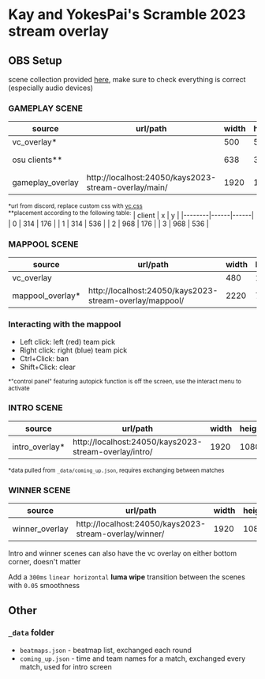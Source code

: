 # Kay and YokesPai's Scramble 2023 stream overlay

## OBS Setup

scene collection provided [here](KAYS2023.json), make sure to check everything is correct (especially audio devices)

### GAMEPLAY SCENE  
| source            | url/path                                             | width | height | x         | y         |
|-------------------|------------------------------------------------------|-------|--------|-----------|-----------|
| vc_overlay*       |                                                      | 500   | 50     | 16        | 909       |
| osu clients**     |                                                      | 638   | 360    | see below | see below |
| gameplay_overlay  | http://localhost:24050/kays2023-stream-overlay/main/ | 1920  | 1080   | 0         | 0         |

<sup>*url from discord, replace custom css with [vc.css](vc.css)</sup><br>
<sup>**placement according to the following table:</sup>
| client | x    | y    |
|--------|------|------|
| 0      | 314  | 176  |
| 1      | 314  | 536  |
| 2      | 968  | 176  |
| 3      | 968  | 536  |

### MAPPOOL SCENE
| source           | url/path                                                | width | height | x  | y    |
|------------------|---------------------------------------------------------|-------|--------|----|------|
| vc_overlay       |                                                         | 480   | 100    | 16 | 1014 |
| mappool_overlay* | http://localhost:24050/kays2023-stream-overlay/mappool/ | 2220  | 700    | 0  | 220  |

### Interacting with the mappool
- Left click: left (red) team pick
- Right click: right (blue) team pick
- Ctrl+Click: ban
- Shift+Click: clear

<sup>*"control panel" featuring autopick function is off the screen, use the interact menu to activate</sup>

### INTRO SCENE
| source           | url/path                                                | width | height | x | y   |
|------------------|---------------------------------------------------------|-------|--------|---|-----|
| intro_overlay*    | http://localhost:24050/kays2023-stream-overlay/intro/   | 1920  | 1080   | 0 | 0   |

<sup>*data pulled from `_data/coming_up.json`, requires exchanging between matches</sup>

### WINNER SCENE
| source           | url/path                                                | width | height | x | y   |
|------------------|---------------------------------------------------------|-------|--------|---|-----|
| winner_overlay   | http://localhost:24050/kays2023-stream-overlay/winner/  | 1920  | 1080   | 0 | 0   |

Intro and winner scenes can also have the vc overlay on either bottom corner, doesn't matter

Add a `300ms` `linear horizontal` **luma wipe** transition between the scenes with `0.05` smoothness

## Other

### `_data` folder

- `beatmaps.json` - beatmap list, exchanged each round
- `coming_up.json` - time and team names for a match, exchanged every match, used for intro screen
